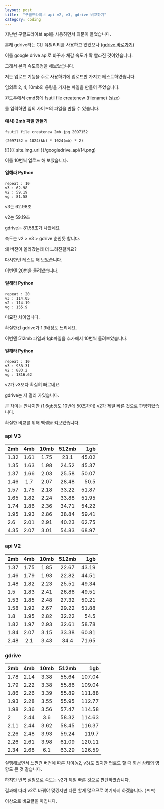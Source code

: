 ```yaml
---
layout: post
title:  "구글드라이브 api v2, v3, gdrive 비교하기"
category: coding
---
```


지난번 구글드라이브 api를 사용하면서 의문이 들었습니다.

본래 gdrive라는 CLI 유틸리티를 사용하고 있었으나 ([gdrive 바로가기](https://github.com/prasmussen/gdrive))

이를 google drive api로 바꾸자 체감 속도가 확 빨라진 것이였습니다.

그래서 본격 속도측정을 해보았습니다.

저는 업로드 기능을 주로 사용하기에 업로드만 가지고 테스트하였습니다.

임의로 2, 4, 10mb의 용량을 가지는 파일을 만들어 주었습니다.

윈도우에서 cmd창에 fsutil file createnew (filename) (size)

를 입력하면 임의 사이즈의 파일을 만들 수 있습니다.

#### 예시) 2mb 파일 만들기
~~~
fsutil file createnew 2mb.jpg 2097152

(2097152 = 1024(kb) * 1024(mb) * 2)
~~~

![]({{ site.img_url }}/googledrive_api/14.png)

이를 10번씩 업로드 해 보았습니다.

#### 일해라 Python

~~~
repeat : 10
v3 : 62.98
v2 : 59.19
vg : 81.58
~~~

v3는 62.98초

v2는 59.19초

gdrive는 81.58초가 나왔네요

속도는 v2 > v3 > gdrive 순인듯 합니다.

왜 버전이 올라갔는데 더 느려진걸까요?

다시한번 테스트 해 보았습니다.

이번엔 20번을 돌려봤습니다.

#### 일해라 Python

~~~
repeat : 20
v3 : 114.05
v2 : 114.19
vg : 155.9
~~~

미묘한 차이입니다.

확실한건 gdrive가 1.3배정도 느리네요.

이번엔 512mb 파일과 1gb파일을 추가해서 10번씩 돌려보았습니다.

#### 일해라 Python

~~~
repeat : 10
v3 : 938.31
v2 : 883.2
vg : 1816.62
~~~

v2가 v3보다 확실히 빠르네요.

gdrive는 저 멀리 가있습니다.

큰 차이는 안나지만 (1.6gb정도 10번에 50초차이) v2가 제일 빠른 것으로 판명되었습니다.

확실한 비교를 위해 엑셀을 켜보았습니다.

### api V3

| 2mb  | 4mb  | 10mb | 512mb |  1gb  |
|:---- |:----:|:----:|:-----:| -----:|
| 1.32 | 1.61 | 1.75 | 23.1  | 45.02 |
| 1.35 | 1.63 | 1.98 | 24.52 | 45.37 |
| 1.37 | 1.66 | 2.03 | 25.58 | 50.07 |
| 1.46 | 1.7  | 2.07 | 28.48 | 50.5  |
| 1.57 | 1.75 | 2.18 | 33.22 | 51.87 |
| 1.65 | 1.82 | 2.24 | 33.88 | 51.95 |
| 1.74 | 1.86 | 2.36 | 34.71 | 54.22 |
| 1.95 | 1.93 | 2.86 | 38.84 | 59.41 |
| 2.6  | 2.01 | 2.91 | 40.23 | 62.75 |
| 4.35 | 2.07 | 3.01 | 54.83 | 68.97 | 


### api V2

| 2mb  | 4mb  | 10mb | 512mb |  1gb  |
|:---- |:----:|:----:|:-----:| -----:|
| 1.37 | 1.75 |	1.85 | 22.67 | 43.19 |
| 1.46 | 1.79 |	1.93 | 22.82 | 44.51 |
| 1.48 | 1.82 |	2.23 | 25.51 | 49.34 |
| 1.5  | 1.83 |	2.41 | 26.86 | 49.51 |
| 1.53 | 1.85 |	2.48 | 27.32 | 50.21 |
| 1.58 | 1.92 |	2.67 | 29.22 | 51.88 |
| 1.8  | 1.95 |	2.82 | 32.22 | 54.5  |
| 1.82 | 1.97 |	2.93 | 32.61 | 58.78 |
| 1.84 | 2.07 |	3.15 | 33.38 | 60.81 |
| 2.48 | 2.1  |	3.43 | 34.4  | 71.65 |


### gdrive

| 2mb  | 4mb  | 10mb | 512mb |  1gb  |
|:---- |:----:|:----:|:-----:| -----:|
| 1.78 | 2.14 |	3.38 | 55.64 | 107.04| 
| 1.79 | 2.22 |	3.38 | 55.86 | 109.04| 
| 1.86 | 2.26 |	3.39 | 55.89 | 111.88| 
| 1.93 | 2.28 |	3.55 | 55.95 | 112.77| 
| 1.98 | 2.36 |	3.56 | 57.47 | 114.58| 
| 2    | 2.44 |	3.6  | 58.32 | 114.63| 
| 2.11 | 2.44 |	3.62 | 58.45 | 116.37| 
| 2.26 | 2.48 |	3.93 | 59.24 | 119.7 | 
| 2.26 | 2.61 |	3.98 | 61.09 | 120.11| 
| 2.34 | 2.68 |	6.1  | 63.29 | 126.59| 



실행해보면서 느낀건 버전에 따른 차이(v2, v3)도 있지만 업로드 할 때 회선 상태의 영향도 큰 것 같습니다.

하지만 반복 실험으로 속도는 v2가 제일 빠른 것으로 판단하였습니다.

결과에 따라 v2로 바꿔야 맞겠지만 다른 할게 많으므로 여기까지 하겠습니다. (ㅋㅋ)

이상으로 비교글을 마칩니다.


